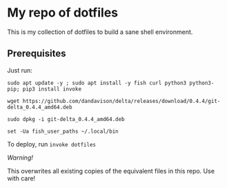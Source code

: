 # My repo of dotfiles

This is my collection of dotfiles to build a sane shell environment. 

## Prerequisites

Just run:

```
sudo apt update -y ; sudo apt install -y fish curl python3 python3-pip; pip3 install invoke

wget https://github.com/dandavison/delta/releases/download/0.4.4/git-delta_0.4.4_amd64.deb

sudo dpkg -i git-delta_0.4.4_amd64.deb

set -Ua fish_user_paths ~/.local/bin
```

To deploy, run `invoke dotfiles`

*Warning!* 

This overwrites all existing copies of the equivalent files in this repo. Use with care!
